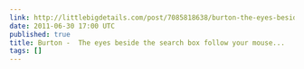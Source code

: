 ```yaml
---
link: http://littlebigdetails.com/post/7085818638/burton-the-eyes-beside-the-search-box-follow
date: 2011-06-30 17:00 UTC
published: true
title: Burton -  The eyes beside the search box follow your mouse...
tags: []
---
```



